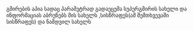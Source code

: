 გმირების აპია  სადაც პარამეტრად გადაეცემა სუპერგმირის სახელი და ინფორმაციას აბრუნებს მის სახელს ,სისწრაფეს(ამ შემთხვევაში სისწრაფეს) და ნამდვილ სახელს

